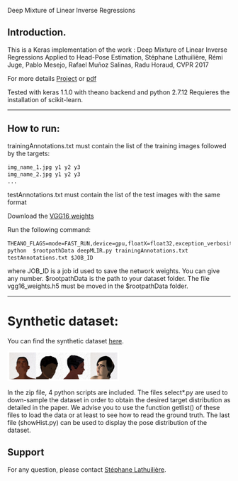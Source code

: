 Deep Mixture of Linear Inverse Regressions

## Introduction.

This is a Keras implementation of the work :
Deep Mixture of Linear Inverse Regressions Applied to Head-Pose Estimation, Stéphane Lathuilière, Rémi Juge, Pablo Mesejo, Rafael Muñoz Salinas, Radu Horaud, CVPR 2017

For more details [Project](https://team.inria.fr/perception/research/dmlir/) or [pdf](https://hal.inria.fr/hal-01504847/document)

Tested with keras 1.1.0 with theano backend and python 2.7.12
Requieres the installation of scikit-learn.

------------------
## How to run:

trainingAnnotations.txt must contain the list of the training images followed by the targets:
```
img_name_1.jpg y1 y2 y3
img_name_2.jpg y1 y2 y3 
...
```

testAnnotations.txt must contain the list of the test images with the same format

Download the [VGG16 weights](https://drive.google.com/file/d/0Bz7KyqmuGsilT0J5dmRCM0ROVHc/view)

Run the following command:
```shell
THEANO_FLAGS=mode=FAST_RUN,device=gpu,floatX=float32,exception_verbosity='high' python  $rootpathData deepMLIR.py trainingAnnotations.txt testAnnotations.txt $JOB_ID
```
where JOB_ID is a job id used to save the network weights. You can give any number. $rootpathData is the path to your dataset folder. The file vgg16_weights.h5 must be moved in the $rootpathData folder.

------------------
# Synthetic dataset:

You can find the synthetic dataset [here](http://perception.inrialpes.fr/Free_Access_Data/DMLIR/dataSyn.zip).

<img src="img/syntheEx.jpg" width="50%" height="50%" alt="Examples">


In the zip file, 4 python scripts are included. The files select*.py are used to down-sample the dataset in order to obtain the desired target distribution as detailed in the paper. We advise you to use the function getlist() of these files to load the data or at least to see how to read the ground truth. The last file (showHist.py) can be used to display the pose distribution of the dataset.


## Support

For any question, please contact [Stéphane Lathuilière](https://team.inria.fr/perception/team-members/stephane-lathuiliere/).

